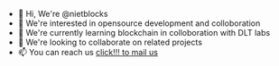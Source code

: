 - 👋 Hi, We're @nietblocks
- 👀 We're interested in opensource development and colloboration
- 🌱 We're currently learning blockchain in colloboration with DLT labs
- 💞️ We're looking to collaborate on related projects
- 📫 You can reach us [click!!! to mail us](mailto:nbody1384@gmail.com)



<!---
nietblocks/nietblocks is a ✨ special ✨ repository because its `README.md` (this file) appears on your GitHub profile.
You can click the Preview link to take a look at your changes.
--->
